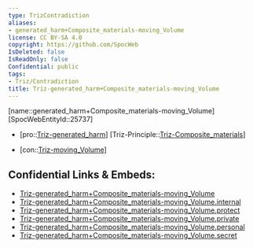 ```yaml
---
type: TrizContradiction
aliases:
- generated_harm+Composite_materials-moving_Volume
license: CC BY-SA 4.0
copyright: https://github.com/SpocWeb
IsDeleted: false
IsReadOnly: false
Confidential: public
tags: 
- Triz/Contradiction
title: Triz-generated_harm+Composite_materials-moving_Volume
---
```

[name::generated_harm+Composite_materials-moving_Volume]
[SpocWebEntityId::25737]
+ [pro::[Triz-generated_harm](tech/Triz/Parameter/Triz-generated_harm.md)]
[Triz-Principle::[Triz-Composite_materials](tech/Triz/Principle/Triz-Composite_materials.md)]
- [con::[Triz-moving_Volume](tech/Triz/Parameter/Triz-moving_Volume.md)]



## Confidential Links & Embeds: 
- [Triz-generated_harm+Composite_materials-moving_Volume](../../../../_public/tech/Triz/Contradict/Triz-generated_harm+Composite_materials-moving_Volume.md) 
- [Triz-generated_harm+Composite_materials-moving_Volume.internal](../../../../_internal/tech/Triz/Contradict/Triz-generated_harm+Composite_materials-moving_Volume.internal.md) 
- [Triz-generated_harm+Composite_materials-moving_Volume.protect](../../../../_protect/tech/Triz/Contradict/Triz-generated_harm+Composite_materials-moving_Volume.protect.md) 
- [Triz-generated_harm+Composite_materials-moving_Volume.private](../../../../_private/tech/Triz/Contradict/Triz-generated_harm+Composite_materials-moving_Volume.private.md) 
- [Triz-generated_harm+Composite_materials-moving_Volume.personal](../../../../_personal/tech/Triz/Contradict/Triz-generated_harm+Composite_materials-moving_Volume.personal.md) 
- [Triz-generated_harm+Composite_materials-moving_Volume.secret](../../../../_secret/tech/Triz/Contradict/Triz-generated_harm+Composite_materials-moving_Volume.secret.md) 
